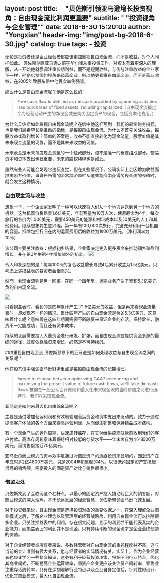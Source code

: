 layout:     post
title:      "贝佐斯引领亚马逊增长投资视角：自由现金流比利润更重要"
subtitle:   " \"投资视角与企业管理\""
date:       2018-6-30 15:20:00
author:     "Yongxian"
header-img: "img/post-bg-2018-6-30.jpg"
catalog: true
tags:
    - 投资
---

无论是投资者还是企业经营者都应该更加重视自由现金流，而不是收益，对个人同样如此。
贝佐斯创建亚马逊之前在华尔街从事投资工作，对资本有着更深入的理解，从一开始他就强调注重长期利益，而不是短期收益，与传统注重收益的企业家不一样，他是以投资的视角来经营企业，所以他更看重自由现金流，而不是营业收益，在2005年致股东信中他再次举例强调。

那么什么是自由现金流呢？他是这么说的：

>Free cash flow is defined as net cash provided by operating activities less purchases of fixed assets, including capitalized（自由现金流被定义为经营活动产生的净现金减去购买固定资产的现金，包括资本化费用。）

为什么贝佐斯如此重视自由现金流呢？在信中他这样写到：我们的最终财务指标，也是我们最希望长期推动的指标，是每股自由现金流。为什么不首先关注收益，每股收益或盈利增长？简单的答案是，收益不能直接转化为现金流量，股票价值是其未来现金流量的现值，而不是其未来收益的现值。

未来收益是未来每股现金流量的一个组成部分，但不是唯一的重要组成部分。营运资本和资本支出也很重要，未来的股权稀释也是如此。

虽然有些人可能会发现它违反直觉，但在某些情况下，公司实际上会因增加收益而损害股东价值。当增长所需的资本投资超过从这些投资中获得的现金流的现值时，就会发生这种情况。

### 自由现金流与收益
想象一下，一个企业家发明了一种可以快速将人们从一个地方运送到另一个地方的机器。这台机器价格昂贵1.6亿美元，年载客量为10万人次，使用寿命为4年。每次旅行的售价为1,000美元，需要450美元的能源和材料成本以及50美元的人工和其他费用。继续想象其生意兴隆，第一年有100,000次旅行，完全充分利用一台机器的容量。扣除包括折旧在内的运营费用后的收益为1000万美元。（净利润率为10％）

该公司主要关注收益：根据初步结果，企业家决定投入更多资金来推动销售和盈利增长，并在第2年到第4年增加额外的机器。
![](http://p87c1ol39.bkt.clouddn.com/WX20180815-165421.png)

令人印象深刻的是：每年100％的复合收益增长导致4后累计收益为1.5亿美元。只考虑上述损益表的投资者会很高兴。

然而，看现金流则是另一回事。在同一个四年里，运输业务产生了累积5.3亿美元负的自由现金流。

![](http://p87c1ol39.bkt.clouddn.com/WX20180815-165442.png)

只看损益表时，看到的是四年累计产生了1.5亿美元的收益，但是再来看现金流量表时，却发现不一样的情况，累计四年产生的自由现金流是负的5.3亿美元，这意味着什么呢？意味着在这四年期间需要不断融资来保证企业的存活，保持增长，融资不一定能成功，而且还有资本成本。

持续的发展需要投入大量资金进行研发、扩张，而自由现金流是提供资金来源的最终的途径，过度依靠融资来增长，必然是不可持续的。

###重视自由现金流
贝佐斯领导下的亚马逊是如何处理收益与自由现金流之间的关系呢？

他在股东信中强调亚马逊财务重点是每股自由现金流的长期增长。

>forced to choose between optimizing GAAP accounting and maximizing the present value of future cash flows, we'll take the cash flows.被迫在一般公认会计原则和最大化未来现金流的当前价值之间进行选择时，我们将采取现金流。

亚马逊是如何来最大化自由现金流呢？

主要是通过增加营运利润和有效地管理营运资金和资本支出来驱动的。致力于通过提高客户体验的各个方面来提高运营利润，从而促进销售和保持精益成本结构。

有一个现金产生的运作周期，快速周转库存，在支付给供应商货款前收到我们的客户付款。高库存周转意味着保持相对较低的存货水平——年末库存为4亿8000万美元，而销售额接近70亿美元。

亚马逊的商业模式的资本效率是通过对固定资产的适度投资来说明的，固定资产在年底时是2亿4600万美元，只是2004年销售额的4%。以很低的固定资产支撑起很高的销售额，需要投入的固定资产对比与销售额很小。

### 借鉴之处
贝佐斯找到了互联网这个杠杆点，以最小的固定资产投入撬动起巨大的销售额，对商业模式的深入理解，基于长远发展的经营智慧，贝佐斯带领亚马逊飞速发展。

对于投资者来说，自由现金流是选择投资对象的重要依据之一，在深入理解企业商业模式之后，了解企业理念以及管理层的经营战略后，利用自由现金流可以排除很多企业。只关注损益表中的利润，存在很大问题，显示的利润并不能代表真实的企业能力，而损益表上的利润并不是现金。只有持续不断的现金流才是企业最终创造的价值。

对于企业经营者或所有者来说，多数经营者对自由现金流的重视程度并不高，这与当前的会计准则有很大关系，也与经营者的实际情况有关。实际上，作为企业经营者也应该学习一些投资知识，这更有利于经营投资决策，根据不同行业特点，优化其商业模式，不断提高企业运营效率，重资产企业更应该关注资产周转率，零售业注重存活周转率，只有在深刻理解行业特点以及企业自身定位后，针对性的设计、优化其商业模式，最大化自由现金流。




